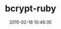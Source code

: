 ---
layout: post
title:  "bcrypt-ruby"
repo:   "codahale/bcrypt-ruby"
date:   2015-02-18 10:46:35
gemurl: https://github.com/codahale/bcrypt-ruby
---